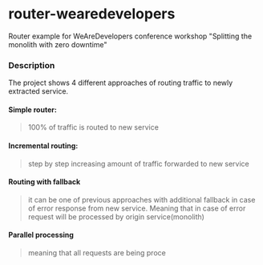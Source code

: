 # router-wearedevelopers
Router example for WeAreDevelopers conference workshop "Splitting the monolith with zero downtime"

### Description
The project shows 4 different approaches of routing traffic to newly extracted service.

#### Simple router:
>
> 100% of traffic is routed to new service

#### Incremental routing:
>
> step by step increasing amount of traffic forwarded to new service

#### Routing with fallback
>
> it can be one of previous approaches with additional fallback in case of error response from new service.
> Meaning that in case of error request will be processed by origin service(monolith)

#### Parallel processing
> meaning that all requests are being proce
